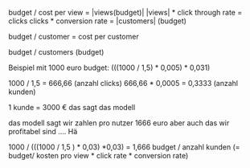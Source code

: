 budget / cost per view  = |views(budget)|
|views| * click through rate = clicks 
clicks * conversion rate = |customers| (budget)

budget / customer = cost per customer

budget / customers (budget)

Beispiel mit 1000 euro budget:
(((1000 / 1,5) * 0,005) * 0,031)

1000 / 1,5 = 666,66 (anzahl clicks)
666,66 * 0,0005 = 0,3333 (anzahl kunden)

1 kunde = 3000 € das sagt das modell 

das modell sagt wir zahlen pro nutzer 1666 euro aber auch das wir profitabel sind .... Hä

1000 / (((1000 / 1,5 ) * 0,03) *0,03) = 1,666
budget / anzahl kunden (= budget/ kosten pro view * click rate * conversion rate)



